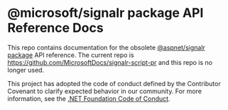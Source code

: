 # @microsoft/signalr package API Reference Docs

This repo contains documentation for the obsolete [@aspnet/signalr package](https://learn.microsoft.com/javascript/api/@aspnet/signalr) API reference. The current repo is https://github.com/MicrosoftDocs/signalr-script-pr and this repo is no longer used.


This project has adopted the code of conduct defined by the Contributor Covenant to clarify expected behavior in our community. For more information, see the [.NET Foundation Code of Conduct](https://dotnetfoundation.org/code-of-conduct).
